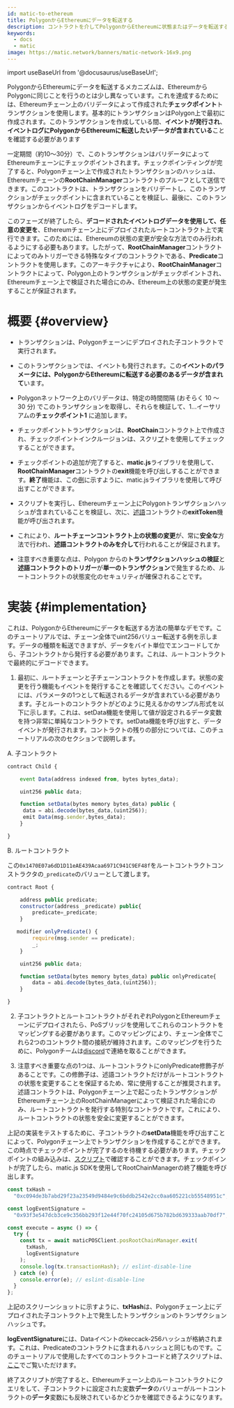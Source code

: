```yaml
---
id: matic-to-ethereum
title: PolygonからEthereumにデータを転送する
description: コントラクトを介してPolygonからEthereumに状態またはデータを転送する
keywords:
  - docs
  - matic
image: https://matic.network/banners/matic-network-16x9.png
---
```


import useBaseUrl from '@docusaurus/useBaseUrl';

PolygonからEthereumにデータを転送するメカニズムは、EthereumからPolygonに同じことを行うのとは少し異なっています。これを達成するためには、Ethereumチェーン上のバリデータによって作成された**チェックポイント**トランザクションを使用します。基本的にトランザクションはPolygon上で最初に作成されます。このトランザクションを作成している間、**イベントが発行され**、**イベントログにPolygonからEthereumに転送したいデータが含まれている**ことを確認する必要があります

一定期間（約10〜30分）で、このトランザクションはバリデータによってEthereumチェーンにチェックポイントされます。チェックポインティングが完了すると、Polygonチェーン上で作成されたトランザクションのハッシュは、Ethereumチェーンの**RootChainManager**コントラクトのプルーフとして送信できます。このコントラクトは、トランザクションをバリデートし、このトランザクションがチェックポイントに含まれていることを検証し、最後に、このトランザクションからイベントログをデコードします。

このフェーズが終了したら、**デコードされたイベントログデータを使用して、任意の変更を**、Ethereumチェーン上にデプロイされたルートコントラクト上で実行できます。このためには、Ethereumの状態の変更が安全な方法でのみ行われるようにする必要もあります。したがって、**RootChainManager**コントラクトによってのみトリガーできる特殊なタイプのコントラクトである、**Predicate**コントラクトを使用します。このアーキテクチャにより、**RootChainManager**コントラクトによって、Polygon上のトランザクションがチェックポイントされ、Ethereumチェーン上で検証された場合にのみ、Ethereum上の状態の変更が発生することが保証されます。

# 概要 {#overview}

- トランザクションは、Polygonチェーンにデプロイされた子コントラクトで実行されます。
- このトランザクションでは、イベントも発行されます。この**イベントのパラメータには、PolygonからEthereumに転送する必要のあるデータが含まれて**います。
- Polygonネットワーク上のバリデータは、特定の時間間隔 (おそらく 10 ～ 30 分) でこのトランザクションを取得し、それらを検証して、1...イーサリアムの**チェックポイント1** に追加します。
- チェックポイントトランザクションは、**RootChain**コントラクト上で作成され、チェックポイントインクルージョンは、スクリ[プ](https://github.com/rahuldamodar94/matic-learn-pos/blob/transfer-matic-ethereum/script/check-checkpoint.js)トを使用してチェックすることができます。
- チェックポイントの追加が完了すると、**matic.js**ライブラリを使用して、**RootChainManager**コントラクトの**exit**機能を呼び出しすることができます。**終了**機能は、この[例](https://github.com/rahuldamodar94/matic-learn-pos/blob/transfer-matic-ethereum/script/exit.js)に示すように、matic.jsライブラリを使用して呼び出すことができます。

- スクリプトを実行し、Ethereumチェーン上にPolygonトランザクションハッシュが含まれていることを検証し、次に、[述語](https://github.com/rahuldamodar94/matic-learn-pos/blob/transfer-matic-ethereum/contracts/CustomPredicate.sol)コントラクトの**exitToken**機能が呼び出されます。
- これにより、**ルートチェーンコントラクト上の状態の変更**が、常に**安全な**方法で行われ、**述語コントラクトのみを介して**行われることが保証されます。
- 注意すべき重要な点は、Polygon からの**トランザクションハッシュの検証**と**述語コントラクトのトリガー**が**単一のトランザクション**で発生するため、ルートコントラクトの状態変化のセキュリティが確保されることです。

# 実装 {#implementation}

これは、PolygonからEthereumにデータを転送する方法の簡単なデモです。このチュートリアルでは、チェーン全体でuint256バリュー転送する例を示します。データの種類を転送できますが、データをバイト単位でエンコードしてから、子コントラクトから発行する必要があります。これは、ルートコントラクトで最終的にデコードできます。

1. 最初に、ルートチェーンと子チェーンコントラクトを作成します。状態の変更を行う機能もイベントを発行することを確認してください。このイベントには、パラメータの1つとして転送されるデータが含まれている必要があります。子とルートのコントラクトがどのように見えるかのサンプル形式を以下に示します。これは、setData機能を使用して値が設定されるデータ変数を持つ非常に単純なコントラクトです。setData機能を呼び出すと、データイベントが発行されます。コントラクトの残りの部分については、このチュートリアルの次のセクションで説明します。

A. 子コントラクト

```javascript
contract Child {

    event Data(address indexed from, bytes bytes_data);

    uint256 public data;

    function setData(bytes memory bytes_data) public {
     data = abi.decode(bytes_data,(uint256));
     emit Data(msg.sender,bytes_data);
    }

}
```

B. ルートコントラクト

この`0x1470E07a6dD1D11eAE439Acaa6971C941C9EF48f`をルートコントラクトコンストラクタの`_predicate`のバリューとして渡します。

```javascript
contract Root {

    address public predicate;
    constructor(address _predicate) public{
        predicate=_predicate;
    }

   modifier onlyPredicate() {
        require(msg.sender == predicate);
        _;
    }

    uint256 public data;

    function setData(bytes memory bytes_data) public onlyPredicate{
        data = abi.decode(bytes_data,(uint256));
    }

}
```

2. 子コントラクトとルートコントラクトがそれぞれPolygonとEthereumチェーンにデプロイされたら、PoSブリッジを使用してこれらのコントラクトをマッピングする必要があります。このマッピングにより、チェーン全体でこれら2つのコントラクト間の接続が維持されます。このマッピングを行うために、Polygonチームは[discord](https://discord.com/invite/0xPolygon)で連絡を取ることができます。

3. 注意すべき重要な点の1つは、ルートコントラクトにonlyPredicate修飾子があることです。この修飾子は、述語コントラクトだけがルートコントラクトの状態を変更することを保証するため、常に使用することが推奨されます。述語コントラクトは、Polygonチェーン上で起こったトランザクションがEthereumチェーン上のRootChainManagerによって検証された場合にのみ、ルートコントラクトを発行する特別なコントラクトです。これにより、ルートコントラクトの状態を安全に変更することができます。

上記の実装をテストするために、子コントラクトの**setData**機能を呼び出すことによって、Polygonチェーン上でトランザクションを作成することができます。この時点でチェックポイントが完了するのを待機する必要があります。チェックポイントの組み込みは、[スクリプト](https://github.com/rahuldamodar94/matic-learn-pos/blob/transfer-matic-ethereum/script/check-checkpoint.js)で確認することができます。チェックポイントが完了したら、matic.js SDKを使用してRootChainManagerの終了機能を呼び出します。

```jsx
const txHash =
  "0xc094de3b7abd29f23a23549d9484e9c6bddb2542e2cc0aa605221cb55548951c";

const logEventSignature =
  "0x93f3e547dcb3ce9c356bb293f12e44f70fc24105d675b782bd639333aab70df7";

const execute = async () => {
  try {
    const tx = await maticPOSClient.posRootChainManager.exit(
      txHash,
      logEventSignature
    );
    console.log(tx.transactionHash); // eslint-disable-line
  } catch (e) {
    console.error(e); // eslint-disable-line
  }
};
```

上記のスクリーンショットに示すように、**txHash**は、Polygonチェーン上にデプロイされた子コントラクト上で発生したトランザクションのトランザクションハッシュです。

**logEventSignature**には、Dataイベントのkeccack-256ハッシュが格納されます。これは、Predicateのコントラクトに含まれるハッシュと同じものです。このチュートリアルで使用したすべてのコントラクトコードと終了スクリプトは、[ここ](https://github.com/rahuldamodar94/matic-learn-pos/tree/transfer-matic-ethereum)でご覧いただけます。

終了スクリプトが完了すると、Ethereumチェーン上のルートコントラクトにクエリをして、子コントラクトに設定された変数**データ**のバリューがルートコントラクトの**データ**変数にも反映されているかどうかを確認できるようになります。
